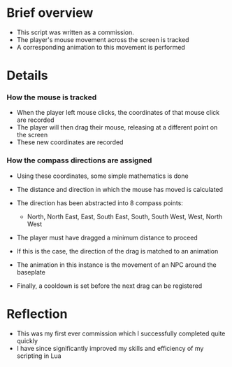 # Brief overview
- This script was written as a commission.
- The player's mouse movement across the screen is tracked
- A corresponding animation to this movement is performed

# Details

<h3>
  How the mouse is tracked
</h3>

- When the player left mouse clicks, the coordinates of that mouse click are recorded
- The player will then drag their mouse, releasing at a different point on the screen
- These new coordinates are recorded

<h3>
  How the compass directions are assigned
</h3>

- Using these coordinates, some simple mathematics is done
- The distance and direction in which the mouse has moved is calculated
- The direction has been abstracted into 8 compass points:
  - North, North East, East, South East, South, South West, West, North West

- The player must have dragged a minimum distance to proceed
- If this is the case, the direction of the drag is matched to an animation
- The animation in this instance is the movement of an NPC around the baseplate

- Finally, a cooldown is set before the next drag can be registered

# Reflection
- This was my first ever commission which I successfully completed quite quickly
- I have since significantly improved my skills and efficiency of my scripting in Lua
